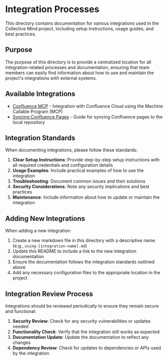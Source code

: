 # Integration Processes

This directory contains documentation for various integrations used in the Collective Mind project, including setup instructions, usage guides, and best practices.

## Purpose

The purpose of this directory is to provide a centralized location for all integration-related processes and documentation, ensuring that team members can easily find information about how to use and maintain the project's integrations with external systems.

## Available Integrations

- [Confluence MCP](./using-confluence-mcp.md) - Integration with Confluence Cloud using the Machine Callable Program (MCP)
- [Syncing Confluence Pages](./syncing-confluence-pages.md) - Guide for syncing Confluence pages to the local repository

## Integration Standards

When documenting integrations, please follow these standards:

1. **Clear Setup Instructions**: Provide step-by-step setup instructions with all required credentials and configuration details
2. **Usage Examples**: Include practical examples of how to use the integration
3. **Troubleshooting**: Document common issues and their solutions
4. **Security Considerations**: Note any security implications and best practices
5. **Maintenance**: Include information about how to update or maintain the integration

## Adding New Integrations

When adding a new integration:

1. Create a new markdown file in this directory with a descriptive name (e.g., `using-[integration-name].md`)
2. Update this README to include a link to the new integration documentation
3. Ensure the documentation follows the integration standards outlined above
4. Add any necessary configuration files to the appropriate location in the project

## Integration Review Process

Integrations should be reviewed periodically to ensure they remain secure and functional:

1. **Security Review**: Check for any security vulnerabilities or updates needed
2. **Functionality Check**: Verify that the integration still works as expected
3. **Documentation Update**: Update the documentation to reflect any changes
4. **Dependency Review**: Check for updates to dependencies or APIs used by the integration 